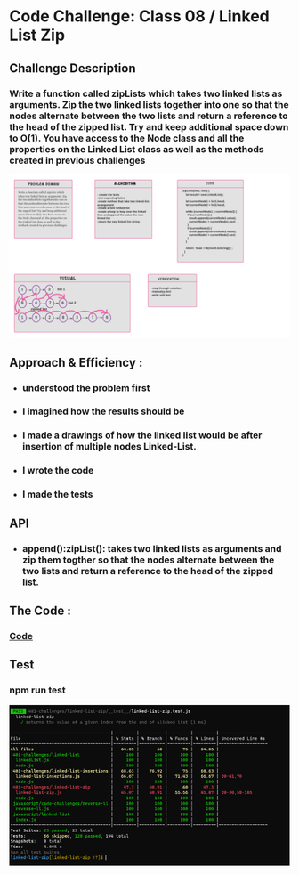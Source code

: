 # Code Challenge: Class 08 / Linked List Zip

## Challenge Description

### Write a function called zipLists which takes two linked lists as arguments. Zip the two linked lists together into one so that the nodes alternate between the two lists and return a reference to the head of the zipped list. Try and keep additional space down to O(1). You have access to the Node class and all the properties on the Linked List class as well as the methods created in previous challenges


![img](/401-challenges/linked-list-zip/linked-list-zip-2.png)



## Approach & Efficiency :

* ###  understood the problem first
* ### I imagined how the results should be
* ### I made a drawings of how the linked list would be after insertion of multiple nodes Linked-List.
* ### I wrote the code
* ### I made the tests

## API
* ### append():zipList(): takes two linked lists as arguments and zip them togther so that the nodes alternate between the two lists and return a reference to the head of the zipped list.


## The Code :
### [Code](https://github.com/Duniaalkilany/data-structures-and-algorithms/tree/main/401-challenges/linked-list-zip)

## Test
### npm run test 
![img](/401-challenges/linked-list-zip/linked-list-zip.png)


